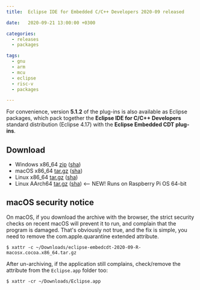 ```yaml
---
title:  Eclipse IDE for Embedded C/C++ Developers 2020-09 released

date:   2020-09-21 13:00:00 +0300

categories:
  - releases
  - packages

tags:
  - gnu
  - arm
  - mcu
  - eclipse
  - risc-v
  - packages

---
```


For convenience, version **5.1.2** of the plug-ins is also available as
Eclipse packages, which pack together the
**Eclipse IDE for C/C++ Developers** standard distribution
(Eclipse 4.17) with the **Eclipse Embedded CDT plug-ins**.

## Download

- Windows x86_64 [zip](https://www.eclipse.org/downloads/download.php?file=/embed-cdt/packages/2020-09/eclipse-embedcdt-2020-09-R-win32.win32.x86_64.zip) ([sha](https://www.eclipse.org/downloads/download.php?file=/embed-cdt/packages/2020-09/eclipse-embedcdt-2020-09-R-win32.win32.x86_64.zip.sha))
- macOS x86_64 [tar.gz](https://www.eclipse.org/downloads/download.php?file=/embed-cdt/packages/2020-09/eclipse-embedcdt-2020-09-R-macosx.cocoa.x86_64.tar.gz) ([sha]( https://www.eclipse.org/downloads/download.php?file=/embed-cdt/packages/2020-09/eclipse-embedcdt-2020-09-R-macosx.cocoa.x86_64.tar.gz.sha))
- Linux x86_64 [tar.gz](https://www.eclipse.org/downloads/download.php?file=/embed-cdt/packages/2020-09/eclipse-embedcdt-2020-09-R-linux.gtk.x86_64.tar.gz) ([sha](https://www.eclipse.org/downloads/download.php?file=/embed-cdt/packages/2020-09/eclipse-embedcdt-2020-09-R-linux.gtk.x86_64.tar.gz.sha))
- Linux AArch64 [tar.gz](https://www.eclipse.org/downloads/download.php?file=/embed-cdt/packages/2020-09/eclipse-embedcdt-2020-09-R-linux.gtk.aarch64.tar.gz) ([sha](https://www.eclipse.org/downloads/download.php?file=/embed-cdt/packages/2020-09/eclipse-embedcdt-2020-09-R-linux.gtk.aarch64.tar.gz.sha)) <-- NEW! Runs on Raspberry Pi OS 64-bit

## macOS security notice

On macOS, if you download the archive with the browser, the strict
security checks on recent macOS will prevent it to run, and complain
that the program is damaged. That's obviously not true, and the fix
is simple, you need to remove the com.apple.quarantine extended
attribute.

```console
$ xattr -c ~/Downloads/eclipse-embedcdt-2020-09-R-macosx.cocoa.x86_64.tar.gz
```

After un-archiving, if the application still complains, check/remove
the attribute from the `Eclipse.app` folder too:

```console
$ xattr -cr ~/Downloads/Eclipse.app
```
